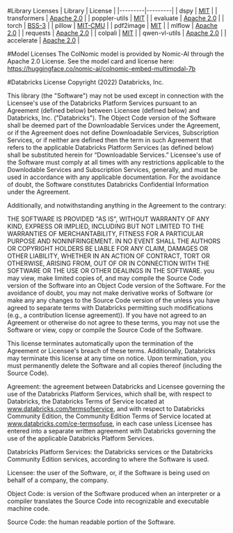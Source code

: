 #Library Licenses
| Library | License |
|---------|---------|
| dspy     | [MIT](https://github.com/stanfordnlp/dspy/blob/main/LICENSE)     |
| transformers      | [Apache 2.0](https://github.com/huggingface/transformers/blob/main/LICENSE)     |
| poppler-utils      | [MIT](https://github.com/skmetaly/poppler-utils/blob/master/LICENSE)     |
| evaluate      | [Apache 2.0](https://pypi.org/project/evaluate/)     |
| torch      | [BSS-3](https://github.com/intel/torch/blob/master/LICENSE.md)     |
| pillow      | [MIT-CMU](https://github.com/python-pillow/Pillow?tab=License-1-ov-file#readme)     |
| pdf2image      | [MIT](https://github.com/Belval/pdf2image/blob/master/LICENSE)     |
| mlflow      | [Apache 2.0](https://github.com/mlflow/mlflow/blob/master/LICENSE.txt)     |
| requests      | [Apache 2.0](https://pypi.org/project/requests/)     |
| colpali      | [MIT](https://github.com/illuin-tech/colpali/blob/main/LICENSE)     |
| qwen-vl-utils      | [Apache 2.0](https://pypi.org/project/qwen-vl-utils/)     |
| accelerate      | [Apache 2.0](https://github.com/huggingface/accelerate/blob/main/LICENSE)     |

#Model Licenses
The ColNomic model is provided by Nomic-AI through the Apache 2.0 License. 
See the model card and license here: https://huggingface.co/nomic-ai/colnomic-embed-multimodal-7b

#Databricks License
Copyright (2022) Databricks, Inc.

This library (the "Software") may not be used except in connection with the Licensee's use of the Databricks Platform Services pursuant to an Agreement (defined below) between Licensee (defined below) and Databricks, Inc. ("Databricks"). The Object Code version of the Software shall be deemed part of the Downloadable Services under the Agreement, or if the Agreement does not define Downloadable Services, Subscription Services, or if neither are defined then the term in such Agreement that refers to the applicable Databricks Platform Services (as defined below) shall be substituted herein for “Downloadable Services.” Licensee's use of the Software must comply at all times with any restrictions applicable to the Downlodable Services and Subscription Services, generally, and must be used in accordance with any applicable documentation. For the avoidance of doubt, the Software constitutes Databricks Confidential Information under the Agreement.

Additionally, and notwithstanding anything in the Agreement to the contrary:

THE SOFTWARE IS PROVIDED "AS IS", WITHOUT WARRANTY OF ANY KIND, EXPRESS OR IMPLIED, INCLUDING BUT NOT LIMITED TO THE WARRANTIES OF MERCHANTABILITY, FITNESS FOR A PARTICULAR PURPOSE AND NONINFRINGEMENT. IN NO EVENT SHALL THE AUTHORS OR COPYRIGHT HOLDERS BE LIABLE FOR ANY CLAIM, DAMAGES OR OTHER LIABILITY, WHETHER IN AN ACTION OF CONTRACT, TORT OR OTHERWISE, ARISING FROM, OUT OF OR IN CONNECTION WITH THE SOFTWARE OR THE USE OR OTHER DEALINGS IN THE SOFTWARE.
you may view, make limited copies of, and may compile the Source Code version of the Software into an Object Code version of the Software. For the avoidance of doubt, you may not make derivative works of Software (or make any any changes to the Source Code version of the unless you have agreed to separate terms with Databricks permitting such modifications (e.g., a contribution license agreement)).
If you have not agreed to an Agreement or otherwise do not agree to these terms, you may not use the Software or view, copy or compile the Source Code of the Software.

This license terminates automatically upon the termination of the Agreement or Licensee's breach of these terms. Additionally, Databricks may terminate this license at any time on notice. Upon termination, you must permanently delete the Software and all copies thereof (including the Source Code).

Agreement: the agreement between Databricks and Licensee governing the use of the Databricks Platform Services, which shall be, with respect to Databricks, the Databricks Terms of Service located at www.databricks.com/termsofservice, and with respect to Databricks Community Edition, the Community Edition Terms of Service located at www.databricks.com/ce-termsofuse, in each case unless Licensee has entered into a separate written agreement with Databricks governing the use of the applicable Databricks Platform Services.

Databricks Platform Services: the Databricks services or the Databricks Community Edition services, according to where the Software is used.

Licensee: the user of the Software, or, if the Software is being used on behalf of a company, the company.

Object Code: is version of the Software produced when an interpreter or a compiler translates the Source Code into recognizable and executable machine code.

Source Code: the human readable portion of the Software.